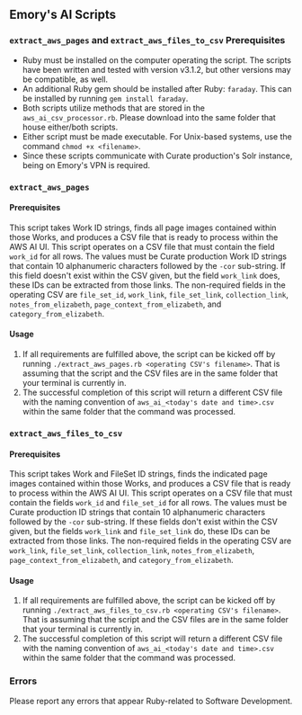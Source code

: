 ## Emory's AI Scripts

### `extract_aws_pages` and `extract_aws_files_to_csv` Prerequisites

 - Ruby must be installed on the computer operating the script. The scripts have been written and tested with version v3.1.2, but other versions may be compatible, as well.
 - An additional Ruby gem should be installed after Ruby: `faraday`. This can be installed by running `gem install faraday`.
 - Both scripts utilize methods that are stored in the `aws_ai_csv_processor.rb`. Please download into the same folder that house either/both scripts.
 - Either script must be made executable. For Unix-based systems, use the command `chmod +x <filename>`.
 - Since these scripts communicate with Curate production's Solr instance, being on Emory's VPN is required.

### `extract_aws_pages`

#### Prerequisites
This script takes Work ID strings, finds all page images contained within those Works, and produces a CSV file that is ready to process within the AWS AI UI. This script operates on a CSV file that must contain the field `work_id` for all rows. The values must be Curate production Work ID strings that contain 10 alphanumeric characters followed by the `-cor` sub-string. If this field doesn't exist within the CSV given, but the field `work_link` does, these IDs can be extracted from those links. The non-required fields in the operating CSV are `file_set_id`, `work_link`, `file_set_link`, `collection_link`, `notes_from_elizabeth`, `page_context_from_elizabeth`, and `category_from_elizabeth`.

#### Usage
1. If all requirements are fulfilled above, the script can be kicked off by running `./extract_aws_pages.rb <operating CSV's filename>`. That is assuming that the script and the CSV files are in the same folder that your terminal is currently in.
2. The successful completion of this script will return a different CSV file with the naming convention of `aws_ai_<today's date and time>.csv` within the same folder that the command was processed.


### `extract_aws_files_to_csv`

#### Prerequisites
This script takes Work and FileSet ID strings, finds the indicated page images contained within those Works, and produces a CSV file that is ready to process within the AWS AI UI. This script operates on a CSV file that must contain the fields `work_id` and `file_set_id` for all rows. The values must be Curate production ID strings that contain 10 alphanumeric characters followed by the `-cor` sub-string. If these fields don't exist within the CSV given, but the fields `work_link` and `file_set_link` do, these IDs can be extracted from those links. The non-required fields in the operating CSV are `work_link`, `file_set_link`, `collection_link`, `notes_from_elizabeth`, `page_context_from_elizabeth`, and `category_from_elizabeth`.


#### Usage
1. If all requirements are fulfilled above, the script can be kicked off by running `./extract_aws_files_to_csv.rb <operating CSV's filename>`. That is assuming that the script and the CSV files are in the same folder that your terminal is currently in.
2. The successful completion of this script will return a different CSV file with the naming convention of `aws_ai_<today's date and time>.csv` within the same folder that the command was processed.

### Errors
Please report any errors that appear Ruby-related to Software Development.
